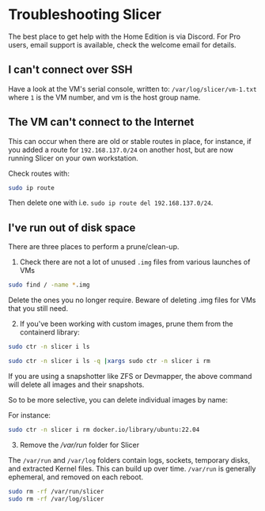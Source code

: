 # Troubleshooting Slicer

The best place to get help with the Home Edition is via Discord. For Pro users, email support is available, check the welcome email for details.

## I can't connect over SSH

Have a look at the VM's serial console, written to: `/var/log/slicer/vm-1.txt` where `1` is the VM number, and vm is the host group name. 

## The VM can't connect to the Internet

This can occur when there are old or stable routes in place, for instance, if you added a route for `192.168.137.0/24` on another host, but are now running Slicer on your own workstation.

Check routes with:

```bash
sudo ip route
```

Then delete one with i.e. `sudo ip route del 192.168.137.0/24`.

## I've run out of disk space

There are three places to perform a prune/clean-up.

1. Check there are not a lot of unused `.img` files from various launches of VMs

```bash
sudo find / -name *.img
```

Delete the ones you no longer require. Beware of deleting .img files for VMs that you still need.

2. If you've been working with custom images, prune them from the containerd library:

```bash
sudo ctr -n slicer i ls

sudo ctr -n slicer i ls -q |xargs sudo ctr -n slicer i rm
```

If you are using a snapshotter like ZFS or Devmapper, the above command will delete all images and their snapshots.

So to be more selective, you can delete individual images by name:

For instance:

```bash
sudo ctr -n slicer i rm docker.io/library/ubuntu:22.04
```

3. Remove the */var/run* folder for Slicer

The `/var/run` and `/var/log` folders contain logs, sockets, temporary disks, and extracted Kernel files. This can build up over time. `/var/run` is generally ephemeral, and removed on each reboot.

```bash
sudo rm -rf /var/run/slicer
sudo rm -rf /var/log/slicer
```

